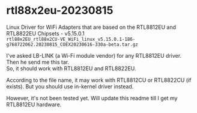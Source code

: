 # rtl88x2eu-20230815
Linux Driver for WiFi Adapters that are based on the RTL8812EU and RTL8822EU Chipsets - v5.15.0.1  
``` rtl88x2EU_rtl88x2CU-VE_WiFi_linux_v5.15.0.1-186-g768722062.20230815_COEX20230616-330a-beta.tar.gz ```  

I've asked LB-LINK (a Wi-Fi module vendor) for any RTL8812EU driver. Then he send me this tar.   
So, it should work with RTL8812EU and RTL8822EU.   

According to the file name, it may work with RTL8812CU or RTL8822CU (if exists). But you should use in-kernel driver instead.

However, it's not been tested yet. Will update this readme till I get my RTL8812EU hardware.   
